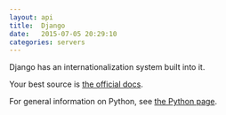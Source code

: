 ```yaml
---
layout: api
title:  Django
date:   2015-07-05 20:29:10
categories: servers
---
```


Django has an internationalization system built into it.

Your best source is [the official docs](https://docs.djangoproject.com/en/1.8/topics/i18n/).

For general information on Python, see <a href="/programming/2015/07/06/python.html">the Python page</a>.
